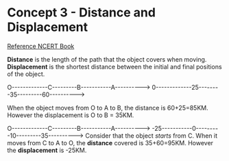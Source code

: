 # Concept 3 - Distance and Displacement
[Reference NCERT Book]([https://ncert.nic.in/textbook.php?iesc1=8-15](https://ncert.nic.in/textbook.php?iesc1=8-15))

**Distance** is the length of the path that the object covers when moving. **Displacement** is the shortest distance between the initial and final positions of the object.

O-------------C---------B-----------A---------->
0-------------25--------35---------60---------->

When the object moves from O to A to B, the distance is 60+25=85KM. However the displacement is O to B = 35KM.

O-------------C---------B-----------A---------->
-25-----------0---------10---------35---------->
Consider that the object *starts* from C. When it moves from C to A to O, the **distance** covered is 35+60=95KM. However the **displacement** is -25KM.

<!--stackedit_data:
eyJoaXN0b3J5IjpbLTU3MTY5ODc2NF19
-->